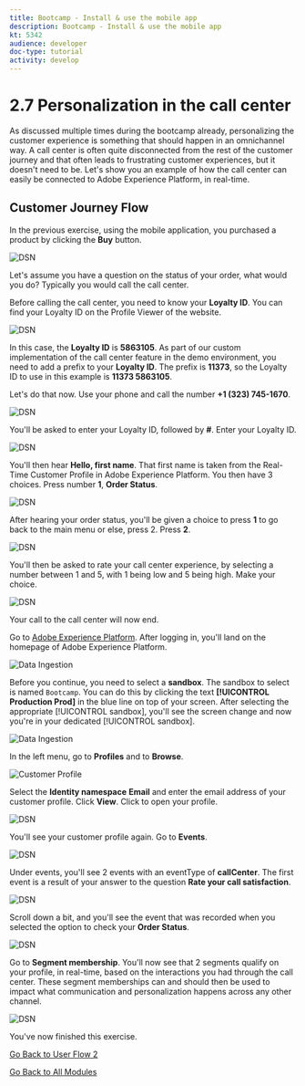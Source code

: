 ```yaml
---
title: Bootcamp - Install & use the mobile app
description: Bootcamp - Install & use the mobile app
kt: 5342
audience: developer
doc-type: tutorial
activity: develop
---
```

# 2.7 Personalization in the call center

As discussed multiple times during the bootcamp already, personalizing the customer experience is something that should happen in an omnichannel way. A call center is often quite disconnected from the rest of the customer journey and that often leads to frustrating customer experiences, but it doesn't need to be. Let's show you an example of how the call center can easily be connected to Adobe Experience Platform, in real-time.

## Customer Journey Flow

In the previous exercise, using the mobile application, you purchased a product by clicking the **Buy** button.

![DSN](./images/app20.png)

Let's assume you have a question on the status of your order, what would you do? Typically you would call the call center.

Before calling the call center, you need to know your **Loyalty ID**. You can find your Loyalty ID on the Profile Viewer of the website.

![DSN](./images/cc1.png)

In this case, the **Loyalty ID** is **5863105**. As part of our custom implementation of the call center feature in the demo environment, you need to add a prefix to your **Loyalty ID**. The prefix is **11373**, so the Loyalty ID to use in this example is **11373 5863105**.

Let's do that now. Use your phone and call the number **+1 (323) 745-1670**.

![DSN](./images/cc2.png)

You'll be asked to enter your Loyalty ID, followed by **#**. Enter your Loyalty ID.

![DSN](./images/cc3.png)

You'll then hear **Hello, first name**. That first name is taken from the Real-Time Customer Profile in Adobe Experience Platform. You then have 3 choices. Press number **1**, **Order Status**.

![DSN](./images/cc4.png)

After hearing your order status, you'll be given a choice to press **1** to go back to the main menu or else, press 2. Press **2**.

![DSN](./images/cc5.png)

You'll then be asked to rate your call center experience, by selecting a number between 1 and 5, with 1 being low and 5 being high. Make your choice.

![DSN](./images/cc6.png)

Your call to the call center will now end.

Go to [Adobe Experience Platform](https://experience.adobe.com/platform). After logging in, you'll land on the homepage of Adobe Experience Platform.

![Data Ingestion](./images/home.png)

Before you continue, you need to select a **sandbox**. The sandbox to select is named ``Bootcamp``. You can do this by clicking the text **[!UICONTROL Production Prod]** in the blue line on top of your screen. After selecting the appropriate [!UICONTROL sandbox], you'll see the screen change and now you're in your dedicated [!UICONTROL sandbox].

![Data Ingestion](./images/sb1.png)

In the left menu, go to **Profiles** and to **Browse**.

![Customer Profile](./images/homemenu.png)

Select the **Identity namespace** **Email** and enter the email address of your customer profile. Click **View**. Click to open your profile.

![DSN](./images/cc7.png)

You'll see your customer profile again. Go to **Events**.

![DSN](./images/cc8.png)

Under events, you'll see 2 events with an eventType of **callCenter**. The first event is a result of your answer to the question **Rate your call satisfaction**.

![DSN](./images/cc9.png)

Scroll down a bit, and you'll see the event that was recorded when you selected the option to check your **Order Status**.

![DSN](./images/cc10.png)

Go to **Segment membership**. You'll now see that 2 segments qualify on your profile, in real-time, based on the interactions you had through the call center. These segment memberships can and should then be used to impact what communication and personalization happens across any other channel.

![DSN](./images/cc11.png)

You've now finished this exercise.

[Go Back to User Flow 2](./uc2.md)

[Go Back to All Modules](../../overview.md)
